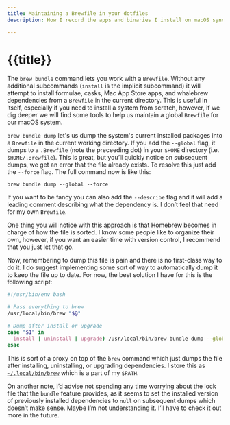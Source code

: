 ```yaml
---
title: Maintaining a Brewfile in your dotfiles
description: How I record the apps and binaries I install on macOS synced in my dotfiles.

---
```

# {{title}}

The `brew bundle` command lets you work with a `Brewfile`. Without any additional subcommands (`install` is the implicit subcommand) it will attempt to install formulae, casks, Mac App Store apps, and whalebrew dependencies from a `Brewfile` in the current directory. This is useful in itself, especially if you need to install a system from scratch, however, if we dig deeper we will find some tools to help us maintain a global `Brewfile` for our macOS system.

`brew bundle dump` let's us dump the system's current installed packages into a `Brewfile` in the current working directory. If you add the `--global` flag, it dumps to a `.Brewfile` (note the preceeding dot) in your `$HOME` directory (i.e. `$HOME/.Brewfile`). This is great, but you’ll quickly notice on subsequent dumps, we get an error that the file already exists. To resolve this just add the `--force` flag. The full command now is like this:

```shell
brew bundle dump --global --force
```

If you want to be fancy you can also add the `--describe` flag and it will add a leading comment describing what the dependency is. I don’t feel that need for my own `Brewfile`.

One thing you will notice with this approach is that Homebrew becomes in charge of how the file is sorted. I know some people like to organize their own, however, if you want an easier time with version control, I recommend that you just let that go.

Now, remembering to dump this file is pain and there is no first-class way to do it. I do suggest implementing some sort of way to automatically dump it to keep the file up to date. For now, the best solution I have for this is the following script:

```bash
#!/usr/bin/env bash

# Pass everything to brew
/usr/local/bin/brew "$@"

# Dump after install or upgrade
case "$1" in
  install | uninstall | upgrade) /usr/local/bin/brew bundle dump --global --force;;
esac
```

This is sort of a proxy on top of the `brew` command which just dumps the file after installing, uninstalling, or upgrading dependencies. I store this as [`~/.local/bin/brew`](https://github.com/knowler/dotfiles/blob/3888ed9950eb9d557b7a80b56ae680fa3b6123f9/.local/bin/brew) which is a part of my `$PATH`.

On another note, I’d advise not spending any time worrying about the lock file that the `bundle` feature provides, as it seems to set the installed version of previously installed dependencies to `null` on subsequent dumps which doesn’t make sense. Maybe I’m not understanding it. I’ll have to check it out more in the future.